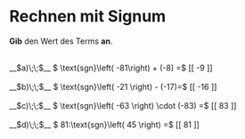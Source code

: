 <!--
version:  0.0.1

language: de

@style
main > *:not(:last-child) {
  margin-bottom: 3rem;
}

input {
    text-align: center;
}

.flex-container {
    display: flex;
    flex-wrap: wrap;
    align-items: stretch;
    gap: 20px;
}

.flex-child {
    flex: 1;
    min-width: 350px;
    margin-right: 20px;
}

@media (max-width: 400px) {
    .flex-child {
        flex: 100%;
        margin-right: 0;
    }
}
@end

formula: \carry   \textcolor{red}{\scriptsize #1}
formula: \digit   \rlap{\carry{#1}}\phantom{#2}#2
formula: \permil  \text{‰}

import: https://raw.githubusercontent.com/LiaTemplates/Tikz-Jax/main/README.md

script: https://cdn.jsdelivr.net/gh/LiaTemplates/Tikz-Jax@main/dist/index.js


tags: Signum, Negative Zahlen, sehr leicht, sehr niedrig, Angeben

comment: Rechne mit der Signumsfunktion von ganzen Zahlen im Kopf.

author: Martin Lommatzsch

-->




# Rechnen mit Signum

**Gib** den Wert des Terms **an**.

<section class="flex-container">

<div class="flex-child">
<br>
__$a)\;\;$__ $ \text{sgn}\left( -81\right) + (-8) =$ [[  -9  ]]
<br>
</div> 
<div class="flex-child">
<br>
__$b)\;\;$__ $ \text{sgn}\left( -21 \right) - (-17)=$ [[  -16  ]]
<br>
</div> 
<div class="flex-child">
<br>
__$c)\;\;$__ $ \text{sgn}\left( -63 \right) \cdot (-83) =$ [[  83  ]]
<br>
</div> 
<div class="flex-child">
<br>
__$d)\;\;$__ $ 81:\text{sgn}\left( 45 \right) =$ [[  81  ]]
<br>
</div> 
</section>
<br>
<br>
<br>
<br>

